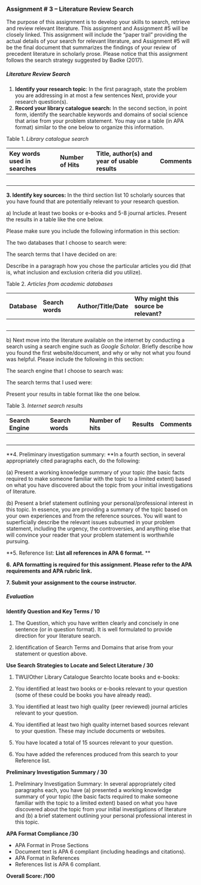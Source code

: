 ### **Assignment \# 3 – Literature Review Search**

The purpose of this assignment is to develop your skills to search, retrieve and review relevant literature. This assignment and Assignment \#5 will be closely linked. This assignment will include the “paper trail” providing the actual details of your search for relevant literature, and Assignment \#5 will be the final document that summarizes the findings of your review of precedent literature in scholarly prose.  Please notice that this assignment follows the search strategy suggested by Badke \(2017\).

##### Literature Review Search

1. **Identify your research topic**: In the first paragraph, state the problem you are addressing in at most a few sentences Next, provide your research question\(s\).
2. **Record your library catalogue search:** In the second section, in point form, identify the searchable keywords and domains of social science that arise from your problem statement.  You may use a table \(in APA format\) similar to the one below to organize this information.

Table 1. _Library catalogue search_

| Key words used in searches | Number of Hits | Title, author\(s\) and year of usable results | Comments |
| :--- | :--- | :--- | :--- |
|  |  |  |  |
|  |  |  |  |
|  |  |  |  |
|  |  |  |  |
|  |  |  |  |

**3. Identify key sources:** In the third section list 10 scholarly sources that you have found that are potentially relevant to your research question.

a\) Include at least two books or e-books and 5-8 journal articles. Present the results in a table like the one below.

Please make sure you include the following information in this section:

The two databases that I choose to search were:

The search terms that I have decided on are:

Describe in a paragraph how you chose the particular articles you did \(that is, what inclusion and exclusion criteria did you utilize\).

Table 2. _Articles from academic databases_

| Database | Search words | Author/Title/Date | Why might this source be relevant? |
| :--- | :--- | :--- | :--- |
|  |  |  |  |
|  |  |  |  |
|  |  |  |  |
|  |  |  |  |
|  |  |  |  |

b\) Next move into the literature available on the internet by conducting a search using a search engine such as _Google Scholar_. Briefly describe how you found the first website/document, and why or why not what you found was helpful.  Please include the following in this section:

The search engine that I choose to search was:

The search terms that I used were:

Present your results in table format like the one below.

Table 3. _Internet search results_

| Search Engine | Search words | Number of hits | Results | Comments |
| :--- | :--- | :--- | :--- | :--- |
|  |  |  |  |  |
|  |  |  |  |  |
|  |  |  |  |  |
|  |  |  |  |  |
|  |  |  |  |  |

**4. Preliminary investigation summary: **In a fourth section, in several appropriately cited paragraphs each, do the following:

\(a\) Present a working knowledge summary of your topic \(the basic facts required to make someone familiar with the topic to a limited extent\) based on what you have discovered about the topic from your initial investigations of literature.

\(b\) Present a brief statement outlining your personal/professional interest in this topic. In essence, you are providing a summary of the topic based on your own experiences and from the reference sources. You will want to superficially describe the relevant issues subsumed in your problem statement, including the urgency, the controversies, and anything else that will convince your reader that your problem statement is worthwhile pursuing.

**5. Reference list: **List all references in APA 6 format.** **

**6.** **APA formatting is required for this assignment. Please refer to the APA requirements and APA rubric link.**

**7. Submit your assignment to the course instructor.**

##### Evaluation

**Identify Question and Key Terms / 10**

1. The Question, which you have written clearly and concisely in one sentence \(or in question format\). It is well formulated to provide direction for your literature search.

2. Identification of Search Terms and Domains that arise from your statement or question above.

**Use Search Strategies to Locate and Select Literature / 30**

1. TWU/Other Library Catalogue Searchto locate books and e-books:

2. You identified at least two books or e-books relevant to your question \(some of these could be books you have already read\).

3. You identified at least two high quality \(peer reviewed\) journal articles relevant to your question.

4. You identified at least two high quality internet based sources relevant to your question. These may include documents or websites.
5. You have located a total of 15 sources relevant to your question.
6. You have added the references produced from this search to your Reference list.

**Preliminary Investigation Summary / 30**

1. Preliminary Investigation Summary: In several appropriately cited paragraphs each, you have \(a\) presented a working knowledge summary of your topic \(the basic facts required to make someone familiar with the topic to a limited extent\) based on what you have discovered about the topic from your initial investigations of literature and \(b\) a brief statement outlining your personal professional interest in this topic.

**APA Format Compliance /30**

* APA Format in Prose Sections 
* Document text is APA 6 compliant \(including headings and citations\).
* APA Format in References
* References list is APA 6 compliant.

**Overall Score: /100**

